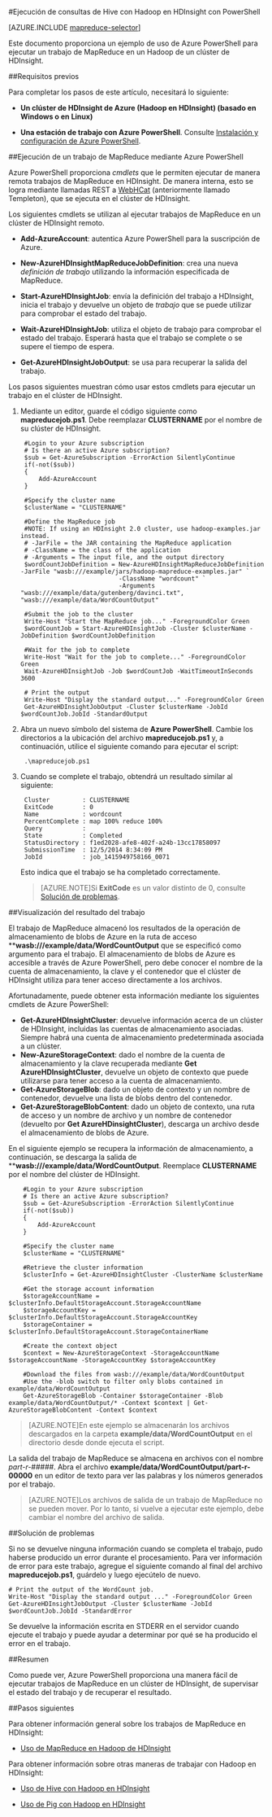 <properties
   pageTitle="Uso de MapReduce y PowerShell con Hadoop | Microsoft Azure"
   description="Obtenga información sobre cómo usar PowerShell para ejecutar trabajos de MapReduce de forma remota con Hadoop en HDInsight."
   services="hdinsight"
   documentationCenter=""
   authors="Blackmist"
   manager="paulettm"
   editor="cgronlun"/>

<tags
   ms.service="hdinsight"
   ms.devlang="na"
   ms.topic="article"
   ms.tgt_pltfrm="na"
   ms.workload="big-data"
   ms.date="07/06/2015"
   ms.author="larryfr"/>

#Ejecución de consultas de Hive con Hadoop en HDInsight con PowerShell

[AZURE.INCLUDE [mapreduce-selector](../../includes/hdinsight-selector-use-mapreduce.md)]

Este documento proporciona un ejemplo de uso de Azure PowerShell para ejecutar un trabajo de MapReduce en un Hadoop de un clúster de HDInsight.

##<a id="prereq"></a>Requisitos previos

Para completar los pasos de este artículo, necesitará lo siguiente:

- **Un clúster de HDInsight de Azure (Hadoop en HDInsight) (basado en Windows o en Linux)**

- **Una estación de trabajo con Azure PowerShell**. Consulte [Instalación y configuración de Azure PowerShell](../powershell-install-configure.md).

##<a id="powershell"></a>Ejecución de un trabajo de MapReduce mediante Azure PowerShell

Azure PowerShell proporciona *cmdlets* que le permiten ejecutar de manera remota trabajos de MapReduce en HDInsight. De manera interna, esto se logra mediante llamadas REST a [WebHCat](https://cwiki.apache.org/confluence/display/Hive/WebHCat) (anteriormente llamado Templeton), que se ejecuta en el clúster de HDInsight.

Los siguientes cmdlets se utilizan al ejecutar trabajos de MapReduce en un clúster de HDInsight remoto.

* **Add-AzureAccount**: autentica Azure PowerShell para la suscripción de Azure.

* **New-AzureHDInsightMapReduceJobDefinition**: crea una nueva *definición de trabajo* utilizando la información especificada de MapReduce.

* **Start-AzureHDInsightJob**: envía la definición del trabajo a HDInsight, inicia el trabajo y devuelve un objeto de *trabajo* que se puede utilizar para comprobar el estado del trabajo.

* **Wait-AzureHDInsightJob**: utiliza el objeto de trabajo para comprobar el estado del trabajo. Esperará hasta que el trabajo se complete o se supere el tiempo de espera.

* **Get-AzureHDInsightJobOutput**: se usa para recuperar la salida del trabajo.

Los pasos siguientes muestran cómo usar estos cmdlets para ejecutar un trabajo en el clúster de HDInsight.

1. Mediante un editor, guarde el código siguiente como **mapreducejob.ps1**. Debe reemplazar **CLUSTERNAME** por el nombre de su clúster de HDInsight.

		#Login to your Azure subscription
		# Is there an active Azure subscription?
		$sub = Get-AzureSubscription -ErrorAction SilentlyContinue
		if(-not($sub))
		{
		    Add-AzureAccount
		}

		#Specify the cluster name
		$clusterName = "CLUSTERNAME"

		#Define the MapReduce job
		#NOTE: If using an HDInsight 2.0 cluster, use hadoop-examples.jar instead.
		# -JarFile = the JAR containing the MapReduce application
		# -ClassName = the class of the application
		# -Arguments = The input file, and the output directory
		$wordCountJobDefinition = New-AzureHDInsightMapReduceJobDefinition -JarFile "wasb:///example/jars/hadoop-mapreduce-examples.jar" `
		                          -ClassName "wordcount" `
		                          -Arguments "wasb:///example/data/gutenberg/davinci.txt", "wasb:///example/data/WordCountOutput"

		#Submit the job to the cluster
		Write-Host "Start the MapReduce job..." -ForegroundColor Green
		$wordCountJob = Start-AzureHDInsightJob -Cluster $clusterName -JobDefinition $wordCountJobDefinition

		#Wait for the job to complete
		Write-Host "Wait for the job to complete..." -ForegroundColor Green
		Wait-AzureHDInsightJob -Job $wordCountJob -WaitTimeoutInSeconds 3600

		# Print the output
		Write-Host "Display the standard output..." -ForegroundColor Green
		Get-AzureHDInsightJobOutput -Cluster $clusterName -JobId $wordCountJob.JobId -StandardOutput

2. Abra un nuevo símbolo del sistema de **Azure PowerShell**. Cambie los directorios a la ubicación del archivo **mapreducejob.ps1** y, a continuación, utilice el siguiente comando para ejecutar el script:

		.\mapreducejob.ps1

3. Cuando se complete el trabajo, obtendrá un resultado similar al siguiente:

		Cluster         : CLUSTERNAME
		ExitCode        : 0
		Name            : wordcount
		PercentComplete : map 100% reduce 100%
		Query           :
		State           : Completed
		StatusDirectory : f1ed2028-afe8-402f-a24b-13cc17858097
		SubmissionTime  : 12/5/2014 8:34:09 PM
		JobId           : job_1415949758166_0071

	Esto indica que el trabajo se ha completado correctamente.

	> [AZURE.NOTE]Si **ExitCode** es un valor distinto de 0, consulte [Solución de problemas](#troubleshooting).

##<a id="results"></a>Visualización del resultado del trabajo

El trabajo de MapReduce almacenó los resultados de la operación de almacenamiento de blobs de Azure en la ruta de acceso ****wasb:///example/data/WordCountOutput** que se especificó como argumento para el trabajo. El almacenamiento de blobs de Azure es accesible a través de Azure PowerShell, pero debe conocer el nombre de la cuenta de almacenamiento, la clave y el contenedor que el clúster de HDInsight utiliza para tener acceso directamente a los archivos.

Afortunadamente, puede obtener esta información mediante los siguientes cmdlets de Azure PowerShell:

* **Get-AzureHDInsightCluster**: devuelve información acerca de un clúster de HDInsight, incluidas las cuentas de almacenamiento asociadas. Siempre habrá una cuenta de almacenamiento predeterminada asociada a un clúster.
* **New-AzureStorageContext**: dado el nombre de la cuenta de almacenamiento y la clave recuperada mediante **Get AzureHDInsightCluster**, devuelve un objeto de contexto que puede utilizarse para tener acceso a la cuenta de almacenamiento.
* **Get-AzureStorageBlob**: dado un objeto de contexto y un nombre de contenedor, devuelve una lista de blobs dentro del contenedor.
* **Get-AzureStorageBlobContent**: dado un objeto de contexto, una ruta de acceso y un nombre de archivo y un nombre de contenedor (devuelto por **Get AzureHDinsightCluster**), descarga un archivo desde el almacenamiento de blobs de Azure.

En el siguiente ejemplo se recupera la información de almacenamiento, a continuación, se descarga la salida de ****wasb:///example/data/WordCountOutput**. Reemplace **CLUSTERNAME** por el nombre del clúster de HDInsight.

		#Login to your Azure subscription
		# Is there an active Azure subscription?
		$sub = Get-AzureSubscription -ErrorAction SilentlyContinue
		if(-not($sub))
		{
		    Add-AzureAccount
		}

		#Specify the cluster name
		$clusterName = "CLUSTERNAME"

		#Retrieve the cluster information
		$clusterInfo = Get-AzureHDInsightCluster -ClusterName $clusterName

		#Get the storage account information
		$storageAccountName = $clusterInfo.DefaultStorageAccount.StorageAccountName
		$storageAccountKey = $clusterInfo.DefaultStorageAccount.StorageAccountKey
		$storageContainer = $clusterInfo.DefaultStorageAccount.StorageContainerName

		#Create the context object
		$context = New-AzureStorageContext -StorageAccountName $storageAccountName -StorageAccountKey $storageAccountKey

		#Download the files from wasb:///example/data/WordCountOutput
		#Use the -blob switch to filter only blobs contained in example/data/WordCountOutput
		Get-AzureStorageBlob -Container $storageContainer -Blob example/data/WordCountOutput/* -Context $context | Get-AzureStorageBlobContent -Context $context

> [AZURE.NOTE]En este ejemplo se almacenarán los archivos descargados en la carpeta **example/data/WordCountOutput** en el directorio desde donde ejecuta el script.

La salida del trabajo de MapReduce se almacena en archivos con el nombre *part-r-#####*. Abra el archivo **example/data/WordCountOutput/part-r-00000** en un editor de texto para ver las palabras y los números generados por el trabajo.

> [AZURE.NOTE]Los archivos de salida de un trabajo de MapReduce no se pueden mover. Por lo tanto, si vuelve a ejecutar este ejemplo, debe cambiar el nombre del archivo de salida.

##<a id="troubleshooting"></a>Solución de problemas

Si no se devuelve ninguna información cuando se completa el trabajo, pudo haberse producido un error durante el procesamiento. Para ver información de error para este trabajo, agregue el siguiente comando al final del archivo **mapreducejob.ps1**, guárdelo y luego ejecútelo de nuevo.

	# Print the output of the WordCount job.
	Write-Host "Display the standard output ..." -ForegroundColor Green
	Get-AzureHDInsightJobOutput -Cluster $clusterName -JobId $wordCountJob.JobId -StandardError

Se devuelve la información escrita en STDERR en el servidor cuando ejecute el trabajo y puede ayudar a determinar por qué se ha producido el error en el trabajo.

##<a id="summary"></a>Resumen

Como puede ver, Azure PowerShell proporciona una manera fácil de ejecutar trabajos de MapReduce en un clúster de HDInsight, de supervisar el estado del trabajo y de recuperar el resultado.

##<a id="nextsteps"></a>Pasos siguientes

Para obtener información general sobre los trabajos de MapReduce en HDInsight:

* [Uso de MapReduce en Hadoop de HDInsight](hdinsight-use-mapreduce.md)

Para obtener información sobre otras maneras de trabajar con Hadoop en HDInsight:

* [Uso de Hive con Hadoop en HDInsight](hdinsight-use-hive.md)

* [Uso de Pig con Hadoop en HDInsight](hdinsight-use-pig.md)

<!---HONumber=August15_HO6-->